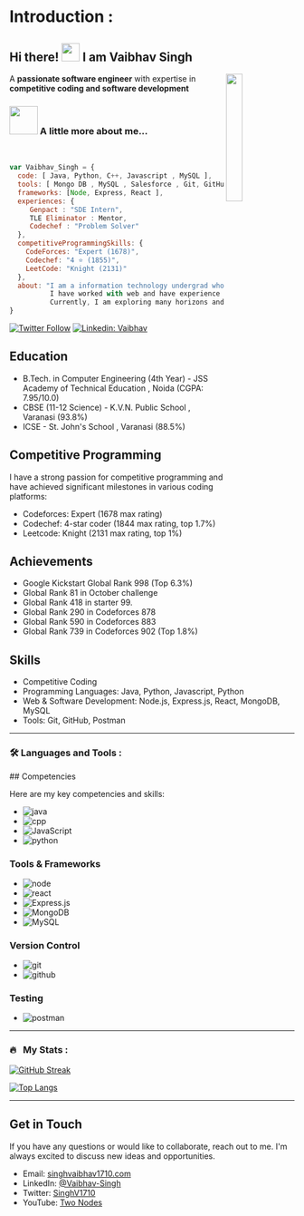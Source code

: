 # Introduction : 

<div>

## Hi there! <img src="https://media.giphy.com/media/cLGu3Icy4OImKOJpai/giphy.gif" width="32"> I am Vaibhav Singh

<img align='right' src="https://media1.giphy.com/media/St8Fupl4K8Lyl5E9G7/giphy.gif?cid=ecf05e47z9x7dwocmvenuctj07lj7sfrhua3xqsoklr0cch4&ep=v1_gifs_related&rid=giphy.gif&ct=s" width="24%">

A **passionate software engineer** with expertise in **competitive coding and software development**

</div>


### <img src="https://media.giphy.com/media/D1kBaRvs9LmaYU3CsF/giphy.gif" width="50"> A little more about me...  

<br/>

```javascript
var Vaibhav_Singh = {
  code: [ Java, Python, C++, Javascript , MySQL ],
  tools: [ Mongo DB , MySQL , Salesforce , Git, GitHub, PostMan  ],
  frameworks: [Node, Express, React ],
  experiences: {
     Genpact : "SDE Intern",
     TLE Eliminator : Mentor,
     Codechef : "Problem Solver"
  },
  competitiveProgrammingSkills: {
    CodeForces: "Expert (1678)",
    Codechef: "4 ⭐ (1855)",
    LeetCode: "Knight (2131)"
  },
  about: "I am a information technology undergrad who is passionate about learning and creating solutions.\n
          I have worked with web and have experience in Machine Learning and Deep Learnin.\n
          Currently, I am exploring many horizons and participating in competitive programming."
}

```


[![Twitter Follow](https://img.shields.io/twitter/follow/SinghV1710?label=Follow)](https://twitter.com/intent/follow?screen_name=SinghV1710)
[![Linkedin: Vaibhav](https://img.shields.io/badge/-Vaibhav-blue?style=flat-square&logo=Linkedin&logoColor=white&link=https://www.linkedin.com/in/vaibhav-singh-577437212/)](https://www.linkedin.com/in/vaibhav-singh-577437212/)

<!-- ![GitHub followers](https://img.shields.io/github/followers/vaibhav1710?label=Follow&style=social) -->
  

## Education

- B.Tech. in Computer Engineering (4th Year) - JSS Academy of Technical Education , Noida (CGPA: 7.95/10.0)
- CBSE (11-12 Science) - K.V.N. Public School , Varanasi (93.8%)
- ICSE - St. John's School , Varanasi (88.5%)

## Competitive Programming

I have a strong passion for competitive programming and have achieved significant milestones in various coding platforms:

- Codeforces: Expert (1678 max rating)
- Codechef: 4-star coder (1844 max rating, top 1.7%)
- Leetcode: Knight (2131 max rating, top 1%)


## Achievements

- Google Kickstart Global Rank 998 (Top 6.3%)
- Global Rank 81 in October challenge
- Global Rank 418 in starter 99.
- Global Rank 290 in Codeforces 878
- Global Rank 590 in Codeforces 883
- Global Rank 739 in Codeforces 902 (Top 1.8%)

## Skills

- Competitive Coding
- Programming Languages: Java, Python, Javascript, Python
- Web & Software Development:  Node.js, Express.js, React, MongoDB, MySQL
- Tools: Git, GitHub, Postman
    

--------------------------------------------------------------------------------


 ### :hammer_and_wrench: Languages and Tools :
<section>
 ## Competencies


Here are my key competencies and skills:

- ![java](https://img.shields.io/badge/java-%FFA500.svg?style=for-the-badge&logo=java&logoColor=white)
- ![cpp](https://img.shields.io/badge/c%2B%2B-%2300599C.svg?style=for-the-badge&logo=c%2B%2B&logoColor=white)
- ![JavaScript](https://img.shields.io/badge/JavaScript-%23F7DF1E.svg?style=for-the-badge&logo=javascript&logoColor=black)
- ![python](https://img.shields.io/badge/python-%233776AB.svg?style=for-the-badge&logo=python&logoColor=white)

### Tools & Frameworks

- ![node](https://img.shields.io/badge/node.js-%23339933.svg?style=for-the-badge&logo=node.js&logoColor=white) 
- ![react](https://img.shields.io/badge/react-%2361DAFB.svg?style=for-the-badge&logo=react&logoColor=white)
-	![Express.js](https://img.shields.io/badge/express.js-%23404d59.svg?style=for-the-badge&logo=express&logoColor=%2361DAFB)
- ![MongoDB](https://img.shields.io/badge/MongoDB-%234ea94b.svg?style=for-the-badge&logo=mongodb&logoColor=white)
- ![MySQL](https://img.shields.io/badge/mysql-%2300f.svg?style=for-the-badge&logo=mysql&logoColor=white)
<!-- - ![IntelliJ IDEA](https://img.shields.io/badge/IntelliJIDEA-000000.svg?style=for-the-badge&logo=intellij-idea&logoColor=white) -->
<!-- - ![flutter](https://img.shields.io/badge/flutter-%2302569B.svg?style=for-the-badge&logo=flutter&logoColor=white)  -->


### Version Control

- ![git](https://img.shields.io/badge/git-%23F05033.svg?style=for-the-badge&logo=git&logoColor=white) 
- ![github](https://img.shields.io/badge/github-%23181717.svg?style=for-the-badge&logo=github&logoColor=white)


### Testing

- ![postman](https://img.shields.io/badge/postman-%23FF6C37.svg?style=for-the-badge&logo=postman&logoColor=white) 

 </section>
 
 -----------------------------------------------------------------------------------

### 🔥 &nbsp; My Stats :
[![GitHub Streak](http://github-readme-streak-stats.herokuapp.com?user=vaibhav1710&theme=dark&background=000000)](https://git.io/streak-stats)

[![Top Langs](https://github-readme-stats.vercel.app/api/top-langs/?username=vaibhav1710&layout=compact&theme=vision-friendly-dark)](https://github.com/anuraghazra/github-readme-stats)
                                                                                                                                        
----------------------------------------------------------------------------------                                                                                                                                    
## Get in Touch

If you have any questions or would like to collaborate, reach out to me. I'm always excited to discuss new ideas and opportunities.

- Email: [singhvaibhav1710.com](mailto:singhvaibhav1710@gmail.com)
- LinkedIn: [@Vaibhav-Singh](https://www.linkedin.com/in/vaibhav-singh-577437212/)
- Twitter: [SinghV1710](https://twitter.com/SinghV1710)
- YouTube: [Two Nodes](https://www.youtube.com/@twonodes/)



